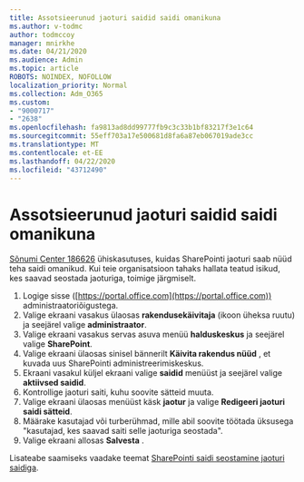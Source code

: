 ```yaml
---
title: Assotsieerunud jaoturi saidid saidi omanikuna
ms.author: v-todmc
author: todmccoy
manager: mnirkhe
ms.date: 04/21/2020
ms.audience: Admin
ms.topic: article
ROBOTS: NOINDEX, NOFOLLOW
localization_priority: Normal
ms.collection: Adm_O365
ms.custom:
- "9000717"
- "2638"
ms.openlocfilehash: fa9813ad8dd99777fb9c3c33b1bf83217f3e1c64
ms.sourcegitcommit: 55eff703a17e500681d8fa6a87eb067019ade3cc
ms.translationtype: MT
ms.contentlocale: et-EE
ms.lasthandoff: 04/22/2020
ms.locfileid: "43712490"
---
```

# <a name="associate-hub-sites-as-site-owner"></a>Assotsieerunud jaoturi saidid saidi omanikuna

[Sõnumi Center 186626](https://admin.microsoft.com/Adminportal/Home?source=applauncher#/MessageCenter?id=MC186626) ühiskasutuses, kuidas SharePointi jaoturi saab nüüd teha saidi omanikud. Kui teie organisatsioon tahaks hallata teatud isikud, kes saavad seostada jaoturiga, toimige järgmiselt. 

1. Logige sisse ([https://portal.office.com](https://portal.office.com)) administraatoriõigustega.
2. Valige ekraani vasakus ülaosas **rakendusekäivitaja** (ikoon üheksa ruutu) ja seejärel valige **administraator**.
3. Valige ekraani vasakus servas asuva menüü **halduskeskus** ja seejärel valige **SharePoint**.
4. Valige ekraani ülaosas sinisel bännerilt **Käivita rakendus nüüd** , et kuvada uus SharePointi administreerimiskeskus.
5. Ekraani vasakul küljel ekraani valige **saidid** menüüst ja seejärel valige **aktiivsed saidid**.
6. Kontrollige jaoturi saiti, kuhu soovite sätteid muuta.
7. Valige ekraani ülaosas menüüst käsk **jaotur** ja valige **Redigeeri jaoturi saidi sätteid**.
8. Määrake kasutajad või turberühmad, mille abil soovite töötada üksusega "kasutajad, kes saavad saiti selle jaoturiga seostada".
9. Valige ekraani allosas **Salvesta** .

Lisateabe saamiseks vaadake teemat [SharePointi saidi seostamine jaoturi saidiga](https://support.office.com/article/associate-a-sharepoint-site-with-a-hub-site-ae0009fd-af04-4d3d-917d-88edb43efc05). 